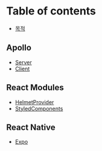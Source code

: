 # Table of contents

- [목적](README.md)

## Apollo

- [Server](./Apollo/Server.md)
- [Client](./Apollo/Client.md)

## React Modules

- [HelmetProvider](./React/HelmetProvider.md)
- [StyledComponents](./React/StyledComponents.md)

## React Native

- [Expo](./ReactNative/Expo.md)

<!-- ## 정보처리기사 -->

<!-- - [소프트웨어설계](./정보처리기사/소프트웨어설계.md) -->
